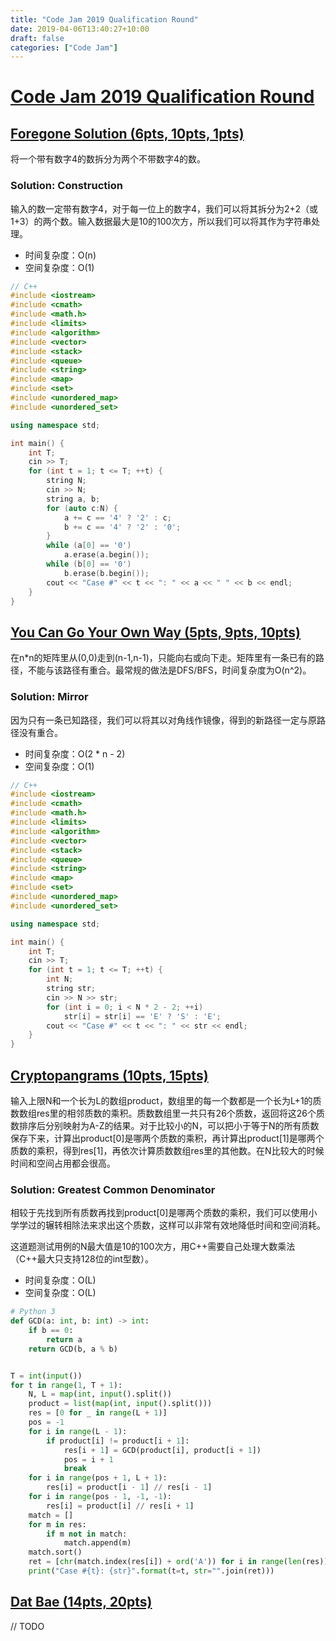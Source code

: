 ```yaml
---
title: "Code Jam 2019 Qualification Round"
date: 2019-04-06T13:40:27+10:00
draft: false
categories: ["Code Jam"]
---
```


# [Code Jam 2019 Qualification Round](https://codingcompetitions.withgoogle.com/codejam/round/0000000000051705)

## [Foregone Solution (6pts, 10pts, 1pts)](https://codingcompetitions.withgoogle.com/codejam/round/0000000000051705/0000000000088231)

将一个带有数字4的数拆分为两个不带数字4的数。

### Solution: Construction

输入的数一定带有数字4，对于每一位上的数字4，我们可以将其拆分为2+2（或1+3）的两个数。输入数据最大是10的100次方，所以我们可以将其作为字符串处理。

- 时间复杂度：O(n)
- 空间复杂度：O(1)

```C++
// C++
#include <iostream>
#include <cmath>
#include <math.h>
#include <limits>
#include <algorithm>
#include <vector>
#include <stack>
#include <queue>
#include <string>
#include <map>
#include <set>
#include <unordered_map>
#include <unordered_set>

using namespace std;

int main() {
    int T;
    cin >> T;
    for (int t = 1; t <= T; ++t) {
        string N;
        cin >> N;
        string a, b;
        for (auto c:N) {
            a += c == '4' ? '2' : c;
            b += c == '4' ? '2' : '0';
        }
        while (a[0] == '0')
            a.erase(a.begin());
        while (b[0] == '0')
            b.erase(b.begin());
        cout << "Case #" << t << ": " << a << " " << b << endl;
    }
}
```

## [You Can Go Your Own Way (5pts, 9pts, 10pts)](https://codingcompetitions.withgoogle.com/codejam/round/0000000000051705/00000000000881da)

在n*n的矩阵里从(0,0)走到(n-1,n-1)，只能向右或向下走。矩阵里有一条已有的路径，不能与该路径有重合。最常规的做法是DFS/BFS，时间复杂度为O(n^2)。

### Solution: Mirror

因为只有一条已知路径，我们可以将其以对角线作镜像，得到的新路径一定与原路径没有重合。

- 时间复杂度：O(2 * n - 2)
- 空间复杂度：O(1)

```C++
// C++
#include <iostream>
#include <cmath>
#include <math.h>
#include <limits>
#include <algorithm>
#include <vector>
#include <stack>
#include <queue>
#include <string>
#include <map>
#include <set>
#include <unordered_map>
#include <unordered_set>

using namespace std;

int main() {
    int T;
    cin >> T;
    for (int t = 1; t <= T; ++t) {
        int N;
        string str;
        cin >> N >> str;
        for (int i = 0; i < N * 2 - 2; ++i)
            str[i] = str[i] == 'E' ? 'S' : 'E';
        cout << "Case #" << t << ": " << str << endl;
    }
}
```

## [Cryptopangrams (10pts, 15pts)](https://codingcompetitions.withgoogle.com/codejam/round/0000000000051705/000000000008830b)

输入上限N和一个长为L的数组product，数组里的每一个数都是一个长为L+1的质数数组res里的相邻质数的乘积。质数数组里一共只有26个质数，返回将这26个质数排序后分别映射为A-Z的结果。对于比较小的N，可以把小于等于N的所有质数保存下来，计算出product[0]是哪两个质数的乘积，再计算出product[1]是哪两个质数的乘积，得到res[1]，再依次计算质数数组res里的其他数。在N比较大的时候时间和空间占用都会很高。

### Solution: Greatest Common Denominator

相较于先找到所有质数再找到product[0]是哪两个质数的乘积，我们可以使用小学学过的辗转相除法来求出这个质数，这样可以非常有效地降低时间和空间消耗。

这道题测试用例的N最大值是10的100次方，用C++需要自己处理大数乘法（C++最大只支持128位的int型数）。

- 时间复杂度：O(L)
- 空间复杂度：O(L)

```Python
# Python 3
def GCD(a: int, b: int) -> int:
    if b == 0:
        return a
    return GCD(b, a % b)


T = int(input())
for t in range(1, T + 1):
    N, L = map(int, input().split())
    product = list(map(int, input().split()))
    res = [0 for _ in range(L + 1)]
    pos = -1
    for i in range(L - 1):
        if product[i] != product[i + 1]:
            res[i + 1] = GCD(product[i], product[i + 1])
            pos = i + 1
            break
    for i in range(pos + 1, L + 1):
        res[i] = product[i - 1] // res[i - 1]
    for i in range(pos - 1, -1, -1):
        res[i] = product[i] // res[i + 1]
    match = []
    for m in res:
        if m not in match:
            match.append(m)
    match.sort()
    ret = [chr(match.index(res[i]) + ord('A')) for i in range(len(res))]
    print("Case #{t}: {str}".format(t=t, str="".join(ret)))
```

## [Dat Bae (14pts, 20pts)](https://codingcompetitions.withgoogle.com/codejam/round/0000000000051705/00000000000881de)

// TODO